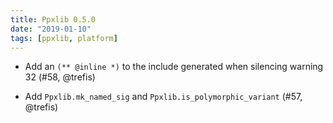 ```yaml
---
title: Ppxlib 0.5.0
date: "2019-01-10"
tags: [ppxlib, platform]
---
```


- Add an `(** @inline *)` to the include generated when silencing
  warning 32 (#58, @trefis)

- Add `Ppxlib.mk_named_sig` and `Ppxlib.is_polymorphic_variant` (#57,
  @trefis)
